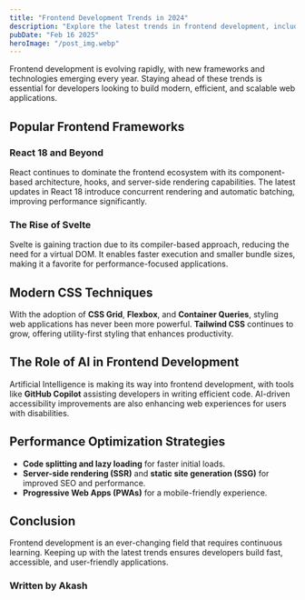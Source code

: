 ```yaml
---
title: "Frontend Development Trends in 2024"
description: "Explore the latest trends in frontend development, including new frameworks, tools, and best practices."
pubDate: "Feb 16 2025"
heroImage: "/post_img.webp"
---
```


Frontend development is evolving rapidly, with new frameworks and technologies emerging every year. Staying ahead of these trends is essential for developers looking to build modern, efficient, and scalable web applications.

## Popular Frontend Frameworks

### React 18 and Beyond
React continues to dominate the frontend ecosystem with its component-based architecture, hooks, and server-side rendering capabilities. The latest updates in React 18 introduce concurrent rendering and automatic batching, improving performance significantly.

### The Rise of Svelte
Svelte is gaining traction due to its compiler-based approach, reducing the need for a virtual DOM. It enables faster execution and smaller bundle sizes, making it a favorite for performance-focused applications.

## Modern CSS Techniques
With the adoption of **CSS Grid**, **Flexbox**, and **Container Queries**, styling web applications has never been more powerful. **Tailwind CSS** continues to grow, offering utility-first styling that enhances productivity.

## The Role of AI in Frontend Development
Artificial Intelligence is making its way into frontend development, with tools like **GitHub Copilot** assisting developers in writing efficient code. AI-driven accessibility improvements are also enhancing web experiences for users with disabilities.

## Performance Optimization Strategies
- **Code splitting and lazy loading** for faster initial loads.
- **Server-side rendering (SSR)** and **static site generation (SSG)** for improved SEO and performance.
- **Progressive Web Apps (PWAs)** for a mobile-friendly experience.

## Conclusion
Frontend development is an ever-changing field that requires continuous learning. Keeping up with the latest trends ensures developers build fast, accessible, and user-friendly applications.

### Written by Akash
